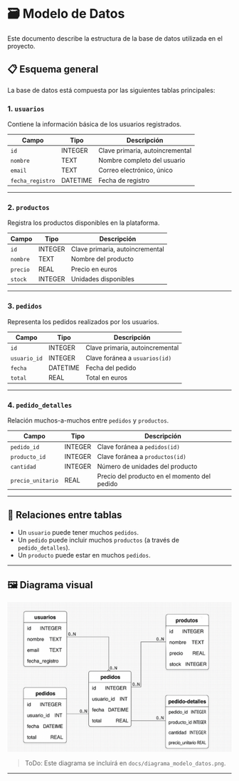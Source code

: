 # 🗃️ Modelo de Datos

Este documento describe la estructura de la base de datos utilizada en el proyecto.

## 📋 Esquema general

La base de datos está compuesta por las siguientes tablas principales:

### 1. `usuarios`
Contiene la información básica de los usuarios registrados.

| Campo         | Tipo        | Descripción                       |
|---------------|-------------|-----------------------------------|
| `id`          | INTEGER     | Clave primaria, autoincremental   |
| `nombre`      | TEXT        | Nombre completo del usuario       |
| `email`       | TEXT        | Correo electrónico, único         |
| `fecha_registro` | DATETIME | Fecha de registro                 |

---

### 2. `productos`
Registra los productos disponibles en la plataforma.

| Campo         | Tipo     | Descripción                          |
|---------------|----------|--------------------------------------|
| `id`          | INTEGER  | Clave primaria, autoincremental      |
| `nombre`      | TEXT     | Nombre del producto                  |
| `precio`      | REAL     | Precio en euros                      |
| `stock`       | INTEGER  | Unidades disponibles                 |

---

### 3. `pedidos`
Representa los pedidos realizados por los usuarios.

| Campo         | Tipo     | Descripción                                 |
|---------------|----------|---------------------------------------------|
| `id`          | INTEGER  | Clave primaria, autoincremental             |
| `usuario_id`  | INTEGER  | Clave foránea a `usuarios(id)`              |
| `fecha`       | DATETIME | Fecha del pedido                            |
| `total`       | REAL     | Total en euros                              |

---

### 4. `pedido_detalles`
Relación muchos-a-muchos entre `pedidos` y `productos`.

| Campo         | Tipo     | Descripción                                 |
|---------------|----------|---------------------------------------------|
| `pedido_id`   | INTEGER  | Clave foránea a `pedidos(id)`               |
| `producto_id` | INTEGER  | Clave foránea a `productos(id)`             |
| `cantidad`    | INTEGER  | Número de unidades del producto             |
| `precio_unitario` | REAL | Precio del producto en el momento del pedido |

---

## 🔄 Relaciones entre tablas

- Un `usuario` puede tener muchos `pedidos`.
- Un `pedido` puede incluir muchos `productos` (a través de `pedido_detalles`).
- Un `producto` puede estar en muchos `pedidos`.

---

## 🖼️ Diagrama visual

![Diagrama del modelo de datos](diagrama_modelo_datos.png)

> ToDo: Este diagrama se incluirá en `docs/diagrama_modelo_datos.png`.

---

